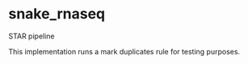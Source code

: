 # snake_rnaseq
STAR pipeline

This implementation runs a mark duplicates rule for testing purposes.
